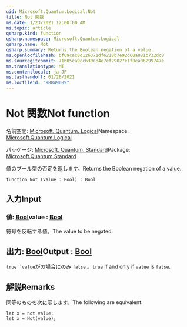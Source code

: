 ```yaml
---
uid: Microsoft.Quantum.Logical.Not
title: Not 関数
ms.date: 1/23/2021 12:00:00 AM
ms.topic: article
qsharp.kind: function
qsharp.namespace: Microsoft.Quantum.Logical
qsharp.name: Not
qsharp.summary: Returns the Boolean negation of a value.
ms.openlocfilehash: bf09cac8d126371df6218b7e92d68a881b732dc8
ms.sourcegitcommit: 71605ea9cc630e84e7ef29027e1f0ea06299747e
ms.translationtype: MT
ms.contentlocale: ja-JP
ms.lasthandoff: 01/26/2021
ms.locfileid: "98849089"
---
```

# <a name="not-function"></a><span data-ttu-id="ce87c-102">Not 関数</span><span class="sxs-lookup"><span data-stu-id="ce87c-102">Not function</span></span>

<span data-ttu-id="ce87c-103">名前空間: [Microsoft. Quantum. Logical](xref:Microsoft.Quantum.Logical)</span><span class="sxs-lookup"><span data-stu-id="ce87c-103">Namespace: [Microsoft.Quantum.Logical](xref:Microsoft.Quantum.Logical)</span></span>

<span data-ttu-id="ce87c-104">パッケージ: [Microsoft. Quantum. Standard](https://nuget.org/packages/Microsoft.Quantum.Standard)</span><span class="sxs-lookup"><span data-stu-id="ce87c-104">Package: [Microsoft.Quantum.Standard](https://nuget.org/packages/Microsoft.Quantum.Standard)</span></span>


<span data-ttu-id="ce87c-105">値のブール型の否定を返します。</span><span class="sxs-lookup"><span data-stu-id="ce87c-105">Returns the Boolean negation of a value.</span></span>

```qsharp
function Not (value : Bool) : Bool
```


## <a name="input"></a><span data-ttu-id="ce87c-106">入力</span><span class="sxs-lookup"><span data-stu-id="ce87c-106">Input</span></span>

### <a name="value--bool"></a><span data-ttu-id="ce87c-107">値: [Bool](xref:microsoft.quantum.lang-ref.bool)</span><span class="sxs-lookup"><span data-stu-id="ce87c-107">value : [Bool](xref:microsoft.quantum.lang-ref.bool)</span></span>

<span data-ttu-id="ce87c-108">符号を反転する値。</span><span class="sxs-lookup"><span data-stu-id="ce87c-108">The value to be negated.</span></span>



## <a name="output--bool"></a><span data-ttu-id="ce87c-109">出力: [Bool](xref:microsoft.quantum.lang-ref.bool)</span><span class="sxs-lookup"><span data-stu-id="ce87c-109">Output : [Bool](xref:microsoft.quantum.lang-ref.bool)</span></span>

<span data-ttu-id="ce87c-110">`true``value`がの場合にのみ `false` 。</span><span class="sxs-lookup"><span data-stu-id="ce87c-110">`true` if and only if `value` is `false`.</span></span>

## <a name="remarks"></a><span data-ttu-id="ce87c-111">解説</span><span class="sxs-lookup"><span data-stu-id="ce87c-111">Remarks</span></span>

<span data-ttu-id="ce87c-112">同等のものを次に示します。</span><span class="sxs-lookup"><span data-stu-id="ce87c-112">The following are equivalent:</span></span>

```qsharp
let x = not value;
let x = Not(value);
```